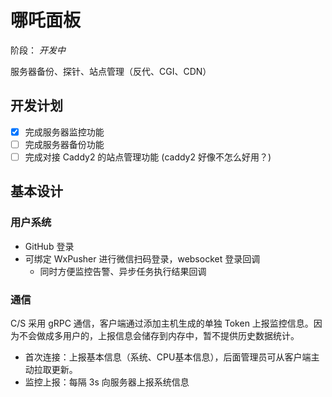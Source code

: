 # 哪吒面板

阶段： *开发中*

服务器备份、探针、站点管理（反代、CGI、CDN）

## 开发计划

- [x] 完成服务器监控功能
- [ ] 完成服务器备份功能
- [ ] 完成对接 Caddy2 的站点管理功能 (caddy2 好像不怎么好用？)

## 基本设计

### 用户系统

- GitHub 登录
- 可绑定 WxPusher 进行微信扫码登录，websocket 登录回调
  - 同时方便监控告警、异步任务执行结果回调

### 通信

C/S 采用 gRPC 通信，客户端通过添加主机生成的单独 Token 上报监控信息。因为不会做成多用户的，上报信息会储存到内存中，暂不提供历史数据统计。

- 首次连接：上报基本信息（系统、CPU基本信息），后面管理员可从客户端主动拉取更新。
- 监控上报：每隔 3s 向服务器上报系统信息
